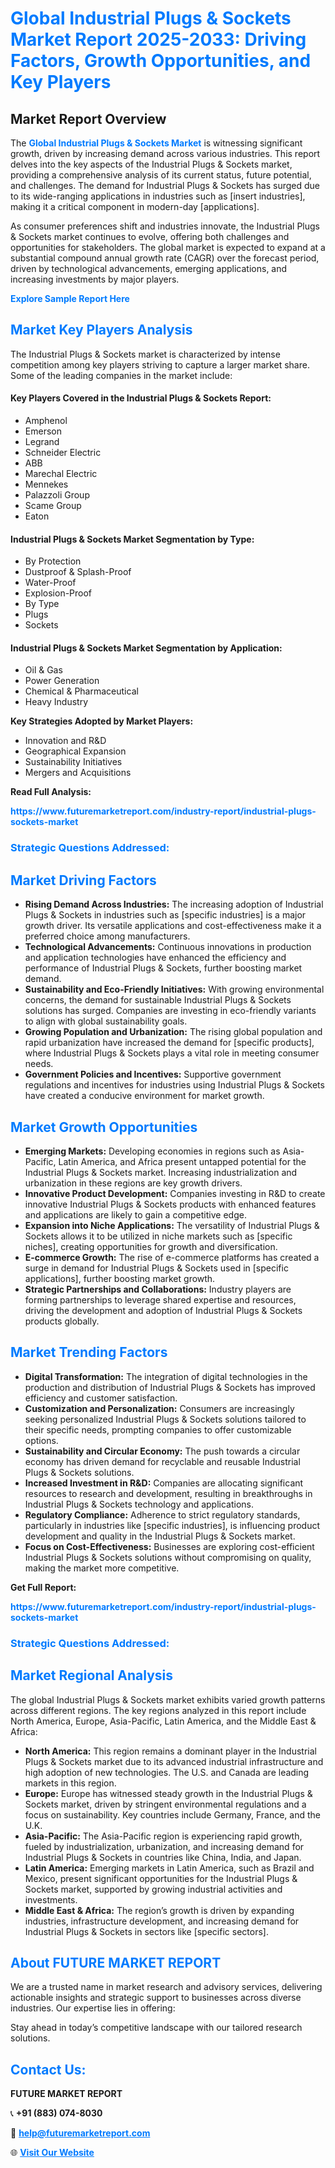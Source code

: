 <h1 style="color: #007BFF;">Global Industrial Plugs & Sockets Market Report 2025-2033: Driving Factors, Growth Opportunities, and Key Players</h1>

<section id="overview">
<h2>Market Report Overview</h2>
<p>The <a href="https://www.futuremarketreport.com/industry-report/industrial-plugs-sockets-market" style="color: #007BFF; text-decoration: none;"><strong>Global Industrial Plugs & Sockets Market</strong></a> is witnessing significant growth, driven by increasing demand across various industries. This report delves into the key aspects of the Industrial Plugs & Sockets market, providing a comprehensive analysis of its current status, future potential, and challenges. The demand for Industrial Plugs & Sockets has surged due to its wide-ranging applications in industries such as [insert industries], making it a critical component in modern-day [applications].</p>
<p>As consumer preferences shift and industries innovate, the Industrial Plugs & Sockets market continues to evolve, offering both challenges and opportunities for stakeholders. The global market is expected to expand at a substantial compound annual growth rate (CAGR) over the forecast period, driven by technological advancements, emerging applications, and increasing investments by major players.</p>
</section>

<section id="overview">
<p><a href="https://www.futuremarketreport.com/request-sample/reportId=104215" style="color: #007BFF; text-decoration: none;"><strong>Explore Sample Report Here</strong></a></p>
</section>

<section id="key-players">
<h2 style="color: #007BFF;">Market Key Players Analysis</h2>
<p>The Industrial Plugs & Sockets market is characterized by intense competition among key players striving to capture a larger market share. Some of the leading companies in the market include:</p>
<h4>Key Players Covered in the Industrial Plugs & Sockets Report:</h4>
<ul><li>Amphenol</li><li>Emerson</li><li>Legrand</li><li>Schneider Electric</li><li>ABB</li><li>Marechal Electric</li><li>Mennekes</li><li>Palazzoli Group</li><li>Scame Group</li><li>Eaton</li></ul>
<h4>Industrial Plugs & Sockets Market Segmentation by Type:</h4>
<ul><li>By Protection</li><li>Dustproof &amp; Splash-Proof</li><li>Water-Proof</li><li>Explosion-Proof</li><li>By Type</li><li>Plugs</li><li>Sockets</li></ul>

<h4>Industrial Plugs & Sockets Market Segmentation by Application:</h4>
<ul><li>Oil &amp; Gas</li><li>Power Generation</li><li>Chemical &amp; Pharmaceutical</li><li>Heavy Industry</li></ul>
<p><strong>Key Strategies Adopted by Market Players:</strong></p>
<ul>
<li>Innovation and R&D</li>
<li>Geographical Expansion</li>
<li>Sustainability Initiatives</li>
<li>Mergers and Acquisitions</li>
</ul>
</section>

<section>
<p><strong>Read Full Analysis: </strong></p><a href="https://www.futuremarketreport.com/industry-report/industrial-plugs-sockets-market" style="color: #007BFF; text-decoration: none;"><strong>https://www.futuremarketreport.com/industry-report/industrial-plugs-sockets-market</strong></a>
<h3 style="color: #007BFF;">Strategic Questions Addressed:</h3>
</section>

<section id="driving-factors">
<h2 style="color: #007BFF;">Market Driving Factors</h2>
<ul>
<li><strong>Rising Demand Across Industries:</strong> The increasing adoption of Industrial Plugs & Sockets in industries such as [specific industries] is a major growth driver. Its versatile applications and cost-effectiveness make it a preferred choice among manufacturers.</li>
<li><strong>Technological Advancements:</strong> Continuous innovations in production and application technologies have enhanced the efficiency and performance of Industrial Plugs & Sockets, further boosting market demand.</li>
<li><strong>Sustainability and Eco-Friendly Initiatives:</strong> With growing environmental concerns, the demand for sustainable Industrial Plugs & Sockets solutions has surged. Companies are investing in eco-friendly variants to align with global sustainability goals.</li>
<li><strong>Growing Population and Urbanization:</strong> The rising global population and rapid urbanization have increased the demand for [specific products], where Industrial Plugs & Sockets plays a vital role in meeting consumer needs.</li>
<li><strong>Government Policies and Incentives:</strong> Supportive government regulations and incentives for industries using Industrial Plugs & Sockets have created a conducive environment for market growth.</li>
</ul>
</section>

<section id="growth-opportunities">
<h2 style="color: #007BFF;">Market Growth Opportunities</h2>
<ul>
<li><strong>Emerging Markets:</strong> Developing economies in regions such as Asia-Pacific, Latin America, and Africa present untapped potential for the Industrial Plugs & Sockets market. Increasing industrialization and urbanization in these regions are key growth drivers.</li>
<li><strong>Innovative Product Development:</strong> Companies investing in R&D to create innovative Industrial Plugs & Sockets products with enhanced features and applications are likely to gain a competitive edge.</li>
<li><strong>Expansion into Niche Applications:</strong> The versatility of Industrial Plugs & Sockets allows it to be utilized in niche markets such as [specific niches], creating opportunities for growth and diversification.</li>
<li><strong>E-commerce Growth:</strong> The rise of e-commerce platforms has created a surge in demand for Industrial Plugs & Sockets used in [specific applications], further boosting market growth.</li>
<li><strong>Strategic Partnerships and Collaborations:</strong> Industry players are forming partnerships to leverage shared expertise and resources, driving the development and adoption of Industrial Plugs & Sockets products globally.</li>
</ul>
</section>

<section id="trending-factors">
<h2 style="color: #007BFF;">Market Trending Factors</h2>
<ul>
<li><strong>Digital Transformation:</strong> The integration of digital technologies in the production and distribution of Industrial Plugs & Sockets has improved efficiency and customer satisfaction.</li>
<li><strong>Customization and Personalization:</strong> Consumers are increasingly seeking personalized Industrial Plugs & Sockets solutions tailored to their specific needs, prompting companies to offer customizable options.</li>
<li><strong>Sustainability and Circular Economy:</strong> The push towards a circular economy has driven demand for recyclable and reusable Industrial Plugs & Sockets solutions.</li>
<li><strong>Increased Investment in R&D:</strong> Companies are allocating significant resources to research and development, resulting in breakthroughs in Industrial Plugs & Sockets technology and applications.</li>
<li><strong>Regulatory Compliance:</strong> Adherence to strict regulatory standards, particularly in industries like [specific industries], is influencing product development and quality in the Industrial Plugs & Sockets market.</li>
<li><strong>Focus on Cost-Effectiveness:</strong> Businesses are exploring cost-efficient Industrial Plugs & Sockets solutions without compromising on quality, making the market more competitive.</li>
</ul>
</section>

<section>
<p><strong>Get Full Report: </strong></p><a href="https://www.futuremarketreport.com/industry-report/industrial-plugs-sockets-market" style="color: #007BFF; text-decoration: none;"><strong>https://www.futuremarketreport.com/industry-report/industrial-plugs-sockets-market</strong></a>
<h3 style="color: #007BFF;">Strategic Questions Addressed:</h3>
</section>


<section id="regional-analysis">
<h2 style="color: #007BFF;">Market Regional Analysis</h2>
<p>The global Industrial Plugs & Sockets market exhibits varied growth patterns across different regions. The key regions analyzed in this report include North America, Europe, Asia-Pacific, Latin America, and the Middle East & Africa:</p>
<ul>
<li><strong>North America:</strong> This region remains a dominant player in the Industrial Plugs & Sockets market due to its advanced industrial infrastructure and high adoption of new technologies. The U.S. and Canada are leading markets in this region.</li>
<li><strong>Europe:</strong> Europe has witnessed steady growth in the Industrial Plugs & Sockets market, driven by stringent environmental regulations and a focus on sustainability. Key countries include Germany, France, and the U.K.</li>
<li><strong>Asia-Pacific:</strong> The Asia-Pacific region is experiencing rapid growth, fueled by industrialization, urbanization, and increasing demand for Industrial Plugs & Sockets in countries like China, India, and Japan.</li>
<li><strong>Latin America:</strong> Emerging markets in Latin America, such as Brazil and Mexico, present significant opportunities for the Industrial Plugs & Sockets market, supported by growing industrial activities and investments.</li>
<li><strong>Middle East & Africa:</strong> The region’s growth is driven by expanding industries, infrastructure development, and increasing demand for Industrial Plugs & Sockets in sectors like [specific sectors].</li>
</ul>
</section>

<footer>
<h2 style="color: #007BFF;">About FUTURE MARKET REPORT</h2>
<p>We are a trusted name in market research and advisory services, delivering actionable insights and strategic support to businesses across diverse industries. Our expertise lies in offering:</p>

<p>Stay ahead in today’s competitive landscape with our tailored research solutions.</p>

<h2 style="color: #007BFF;">Contact Us:</h2>
<p><strong>FUTURE MARKET REPORT</strong></p>
<p>📞 <strong>+91 (883) 074-8030</strong></p>
<p>📧 <strong><a href="mailto:help@futuremarketreport.com" style="color: #007BFF;">help@futuremarketreport.com</a></strong></p>
<p>🌐 <strong><a href="https://www.futuremarketreport.com/" style="color: #007BFF;">Visit Our Website</a></strong></p>
</footer>